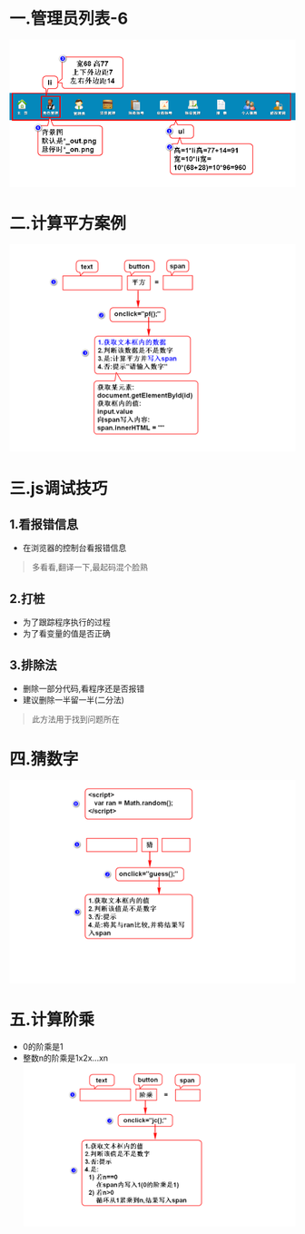 # 一.管理员列表-6
![](1.png)

# 二.计算平方案例
![](2.png)

# 三.js调试技巧
## 1.看报错信息
- 在浏览器的控制台看报错信息
> 多看看,翻译一下,最起码混个脸熟

## 2.打桩
- 为了跟踪程序执行的过程
- 为了看变量的值是否正确

## 3.排除法
- 删除一部分代码,看程序还是否报错
- 建议删除一半留一半(二分法)
> 此方法用于找到问题所在

# 四.猜数字
![](3.png)

# 五.计算阶乘
- 0的阶乘是1
- 整数n的阶乘是1x2x...xn
![](4.png)
